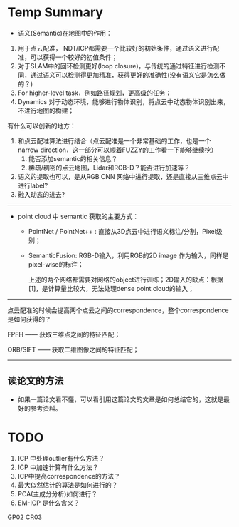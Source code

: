 # Temp Summary

- 语义(Semantic)在地图中的作用：

1. 用于点云配准， NDT/ICP都需要一个比较好的初始条件，通过语义进行配准，可以获得一个较好的初值条件；
2. 对于SLAM中的回环检测更好(loop closure)，与传统的通过特征进行检测不同，通过语义可以检测得更加精准，获得更好的准确性(没有语义它是怎么做的？)
3. For higher-level task，例如路径规划，更高级的任务；
4. Dynamics 对于动态环境，能够进行物体识别，将点云中动态物体识别出来，不进行地图的构建；

有什么可以创新的地方：

1. 和点云配准算法进行结合（点云配准是一个非常基础的工作，也是一个 narrow direction，这一部分可以顺着FUZZY的工作看一下能够继续挖）
   1. 能否添加semantic的相关信息？
   2. 稀疏/稠密的点云地图，Lidar和RGB-D？能否进行加速等？
2. 语义的提取也可以，是从RGB CNN 网络中进行提取，还是直接从三维点云中进行label?
3. 融入动态的进去?

---

- point cloud 中 semantic 获取的主要方式：

  - PointNet / PointNet++ : 直接从3D点云中进行语义标注/分割，Pixel级别；

  - SemanticFusion: RGB-D输入，利用RGB的2D image 作为输入，同样是pixel-wise的标注；

    上述的两个网络都需要对网络的object进行训练；2D输入的缺点：根据[1]，是计算量比较大，无法处理dense point cloud的输入；

---

点云配准的时候会提高两个点云之间的correspondence，整个correspondence是如何获得的？

FPFH —— 获取三维点之间的特征匹配；

ORB/SIFT —— 获取二维图像之间的特征匹配；

---

## 读论文的方法

- 如果一篇论文看不懂，可以看引用这篇论文的文章是如何总结它的，这就是最好的参考资料。

# TODO

1. ICP 中处理outlier有什么方法？
2. ICP 中加速计算有什么方法？
3. ICP中提高correspondence的方法？
4. 最大似然估计的算法是如何进行的？
5. PCA(主成分分析)如何进行？
6. EM-ICP 是什么含义？

GP02 CR03